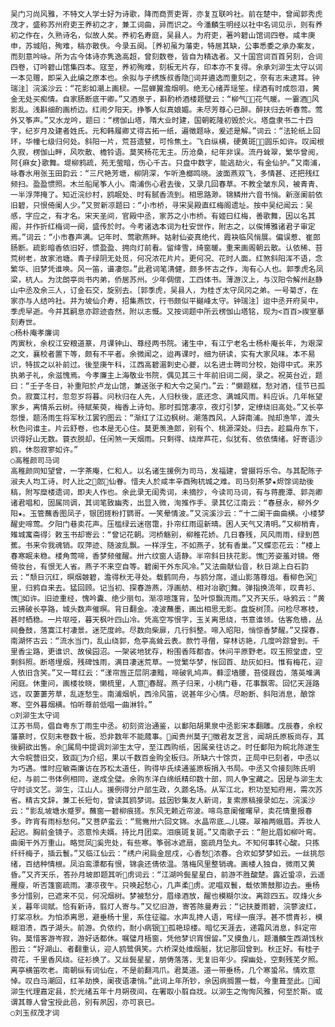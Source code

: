 <!-- { "loadSidebar": true } -->
    吴门习尚风雅，不特文人学士好为诗歌，降而商贾吏胥，亦复互联吟社。前在楚中，曾闻郭秀虎茂才，盛称苏州府吏王养初之才，兼工词曲，异而识之。今潘麟生明经以社中名词见示，则有养初之作在，久熟诗名，似故人矣。养初名寿庭，吴县人。为府吏，著吟碧山馆词四卷。咸丰庚申，苏城陷，殉难，稿亦散佚。今录五阕。［养初虽为藩吏，特居其缺，公事悉委之承办案友，而刻意吟咏。所为古今体诗亦隽逸高超，曾刻数卷，皆自为精选者。又十国宫词百首另刻，合词四卷，订吟碧山馆集四本。寇至，养初殉难，刻板无片存，印本亦不复得。余承刘泖生太守以词一本见赠，即采入此编之原本也。余拟与子绣族叔香隐词并遴选而重刻之，奈有志未逮耳。钟瑞注］浣溪沙云：“花影如潮上画棂。一层蝉翼澹烟明。绝无心绪弄瑶笙。绿酒有时成怨泪，黄金无处买痴情。自家肠断底干卿。”又酒泉子，斟酌桥酒楼题壁云：“柳气花气暖。一霎酒风影乱。浅斟细酌画桥边。红闹夕阳天。挣筝人似真娘媚。未尽芳尊心已醉。醉扶归去听春莺。莺外又筝声。”又水龙吟，题曰：“楞伽山塔，隋大业时建，国朝乾隆初毁於火。塔盘隶书二十四字，纪岁月及建者姓氏。元和韩履卿丈得古拓一纸，遍徵题咏，爰述是解。”词云：“法轮纸上回环，华幢七级归何处。斜阳一片，荒苔遗甓，可怜焦土。飞白纵横，硬黄斑，圆乐如许。叹闻根久寂，楞伽山畔，风吹散、檐铃语。莫笑杨花无主。历沧桑，纪年非误。流丹耸翠，繁华曾阅，阿{麻女}歌舞。堤柳鸦疏，苑无萤暗，伤心千古。只盘中数字，能逃劫火，有金仙护。”又南浦，咏春水用张玉田韵云：“三尺艳芳塘，柳阴深，乍听渔榔鸣晓。波面燕双飞，多情甚、还把残红频扫。盈盈惯照。木兰船尾筝人小。南浦伤心君去後，又录几回春草。不教全皱东风，被青青、一半浮萍掩了。知近浣纱村，鸥眠处、时有腻香流到。相思路渺。锦鳞卅六音书悄。新涨阑前依旧碧，只恨倚阑人少。”又贺新凉题曰：“小市桥，寻宋吴殿直红梅阁遗址。按中吴纪闻云：吴感，字应之，有才名。宋天圣间，官殿中丞，家苏之小市桥。有姬曰红梅，善歌舞，因以名其阁，并作折红梅词一阕，盛传於时。今考诸选本词为杜安世作，附志之，以俟博雅诸君子审定焉。”词云：“小市春声满。记年时、莺歌燕畔。姑射仙姿真绝代，霞袂临风悄展。偏误惹、崔郎肠断。疏影暗香依旧好，惯盈盈、拥向灯前看。留绛雪，绮窗暖。重来画阁朝云散。认依稀、苔荒树老，故家池塘。青子绿阴无处觅，何况浓花片片。更何况、花时人面。红煞斜阳浑不语，念繁华、旧梦凭谁唤。风一笛，谱凄怨。”此君词笔清健，颇多怀古之作，洵有心人也。郭季虎名凤梁，杭人。为沈朗亭尚书内弟，侨居苏州。少年倜偿，工四体书。薄游汉上，与汉阳令解州赵静山中丞及余三人，订金石交，旋别去。［郭季虎，吴县人，为桂ぎ太守凤冈之弟。一号菊ぎ，在家亦与人结吟社。并为坡仙介寿，招集燕饮，行书颇似平樾峰太守。钟瑞注］迨中丞开府吴中，季虎早逝。今并其嗣息亦踪迹杳然，附以志慨。又按词题中所云楞伽山塔铭，现为<百百>禊室摹刻寿世。
    ○杨朴庵孝廉词
    丙寅秋，余权江安粮道篆，月课钟山、尊经两书院。诸生中，有江宁老名士杨朴庵长年，为艰深之文，襄校者置下等，颇有不平者。余微闻之，迨再课时，细为研读，实有大家风味。本不易识，特拔之以补前过。後至庚午科，江西高碧湄刺史心夔，以名进士聘司分校，始得中式。来苏执弟子礼，余滋愧焉。今孝廉主上海敬业书院，偶见其三十年前旧词二阕，录之。祝英台近，题曰：“壬子冬日，补重阳於卢龙山馆，兼送张子和大令之吴门。”云：“懒题糕，愁对酒，佳节已孤负。寂寞江村，忽忽岁将暮。问秋归在人先，人归秋後，底还念、满城风雨。料应诉。几年帐望家乡，离情系云树。待赋茱萸，梅香上诗句。那时孤馆凄凉，夜灯引梦，定缭绕旧高处。”又长亭怨慢，题汤雨生将军秋江罢钓图云：“渐红了江边枫树。潮落西风，人辞南浦。抛却渔竿，渡头秋色问谁主。片云舒卷，也本是无心住。莫更羡渔郎，别有个、桃源深处。归去。趁扁舟东下，识得好山无数。蓑衣脱却，任闲煞一天烟雨。只剩得、绕岸芦花，似犹有、依依情绪。好寄语沙鸥，休怨寂寥如许。”
    ○高稚颜司马词
    高稚颜同知望曾，一字茶庵，仁和人。以名诸生援例为司马，发福建，曾摄将乐令。与其配陈子淑夫人均工诗，时人比之郎仙眷。惜夫人於咸丰辛酉殉杭城之难。司马刻茶梦★烬馀词劫後稿，附写糜楼遗词，即夫人作也。余此录无闺秀词，未摘抄，今读司马词，有与蒋鹿潭、郭尧卿诸君唱和，固属同调，其词笔致幽秀，出显入微，洵推作手。录其忆江南云：“春昼永，柳外夕阳★。玉管蘸香图凤子，银团搓粉打鹦哥。一笑晕情波。”又浣溪沙云：“十二阑干曲曲横。小楼梦醒史啼莺。夕阳门巷卖花声。压槛绿云迷宿霭，扑帘红雨逗新晴。困人天气又清明。”又柳梢青，雉城寓斋得氵敕玉书却寄云：“曾记花朝。河桥觞别，柳稚花娇。几日春残，风风雨雨，绿到芭蕉。书来令我魂销。叹萍迹、随波乱飘。一样浮生，不如燕子，犹有香巢。”又蝶恋花云：“楼上春寒眠未稳。楼角莺啼，香梦频催醒。卅六纹窗人语静。半帘斜日扶花影。憔芳姿羞对镜。倦倚妆台，有恨无人省。燕子不来空自等。碧阑干外东风冷。”又法曲献仙音，秋日湖上白石韵云：“颓日沉红，暝烟皴碧，澹得秋无寻处。载鹤同舟，与鸥分席，遥山影落尊俎。看柳色溟里，归鸦自来去。猛回顾。记当初、探春游燕，浮画舫、相对冶歌舞。弹指换流年，叹青衫、憔如许。旧迹重经，愧吟囊、绝少丽句。渐凉喧篷背，坠叶惊飘流雨。”又齐天乐，咏鸦云：“黄云拂破长亭路，城头数声催暝。背日翻金。凌波蘸墨，画出相思无影。盘旋树顶。问检尽寒枝，甚时栖稳。一片呕哑，暮天枫叶四山冷。凭高空写恨字，玉关离思绕，书意谁领。估客危樯，丛祠叠鼓，落寞江村凄景。迷茫度岭。尽数向柴扉，几行斜整。啼入昭阳，悄惊香梦醒。”又探春，南湖怀古云：“流水当门，乱山绕郭，危亭高耸云表。款竹寻僧，穿林访艳，几度吟踪曾到。千里香尘路，更谁识、故侯园沼。一架裟地犹存，粉围香阵都杳。休问平原野老。叹玉照堂虚，空剩斜照。断塔埋烟，残碑蚀雨，满目凄迷荒草。一觉繁华梦，怅回首、劫灰如扫。惟有梅花，迎人依旧含笑。”又一萼红云：“漾帘旌正层阴凄黯，啼破乳鸠声。藓涩墙腰，苔侵屐齿，落英堆满闲庭。休重问，画楼妆晓，懒梳里，人意春酲。燕子归来，小桃门巷，花事飘零。回忆天涯路远，叹萋萋芳草，乱逐愁生。南浦烟帆，西泠风笛，说甚年少心情。尽盼断、斜阳消息，酿馀寒、空外暮烟横。怕听尊前低唱一曲淋铃。”
    ○刘泖生太守词
    江苏书局，倡自粤东丁雨生中丞。初刻资治通鉴，以鄱阳胡果泉中丞影宋本翻雕。戊辰春，余权藩篆时，仅刻末卷数十板，恐非数年不能蒇事。闻贵州莫子徵君友芝言，闻胡氏原板尚存，其後嗣欲出售。余属局中提调刘泖生太守，至江西购纸，因属亲往访之。时任鄱阳为皖北陈遂生大令皖营旧交，致函为介绍，果以千数百金购全板归。所缺六十馀页，正局中已刻者，中丞以为巧遇。惟时应敏斋廉访在苏松太道任，购得毕氏续通鉴原板捐入书局。中丞又令接刻陈氏明纪，与前二书体例相同，遂成全璧。余购东洋白绵纸精印数十部，同人争宝藏之。因是与泖生太守时谈文艺。泖生，江山人。援例得分户部生政，久踬名场。从军江北，积功至知府用，需次苏省。精古文辞，兼工长短句，曾读其鸥梦词。兹因钞集友人新词，复索原稿接录如左。浣溪沙云：“影乱坡塘水蹙罗。蘸窗一碧柳痕搓。东风无赖近帘波。啼鸟意阑催曙早，卖花情重报春多。昨宵有雨标愁何。”又菩萨蛮云：“鸳鸯卅六回文锦。水晶帘底︵儿寝。翠袖两蛾眉。弄妆人起迟。胸前金镜子。恣意怜夫婿。持比月团栾。泪痕斑复斑。”又南歌子云：“胆比眉如柳叶弯。曲阑干外万重山。略觉凤奚兜处，有些寒。筝弱冰遮扇，窗疏月坠丸。不知何事转心酸。只拣纤纤梅子，插云鬟。”又临江仙云：“绣户闲扃金屈戍，心香愁浓春。合欢如梦梦如云。一丝挑怨绪，百结种情根。凤泊鸾漂都有恨，锦衾还倩侬温。落梅风里整销魂。画楼人独自，微雨又黄昏。”又齐天乐，答孙月坡即题其听虏词云：“江湖吟鬓星星白，前游不胜酸楚。露近蛩凉，云遥雁瘦，听否篷窗疏雨。凄凉夜午。只唤起愁心，几声柔虏。泥唱双鬟，载侬箫鼓那边去。垂杨多分惜别，已遮来不见，何况烟树。梦被愁分，眉缘酒放，醒也模糊尔汝。离踪四五。叹烽火乡关，暮年词赋。恰有新诗，翦灯人寄与。”又忆旧游，寄答陈曼寿云：“记扶菱雨碧，浣蓼波红，打桨凉秋。为怕添离思，避垂杨十里，系住征骝。水声乱搀人语，弯绿一痕浮。甚不惯青衫，模糊泪渍，西子湖头。前游。负侬约，耐小病银，孤艳琼楼。暗忆天涯去，递霜风消息，斜定帘钩。莫惜客游岑寂，游好话都休。嘱璧月梧窗，凭他梦识宵恨留。”又摸鱼儿，题潘麟生西湖饯秋图云：“好湖山、者翻重认，迎人鸥鹭俱笑。六桥深处维烟艇，犹记那回曾到。秋正好。有桂子荷花，千里香风绕。征衫换了。又丝鬓星星，朋俦落落，无复旧年少。探幽处，空剩残芜夕照。离亭横笛吹老。南朝纵有词仙在，不是前翻鸿爪。君莫道。道一带垂杨，几个寒蛩吊。情欢意悼。叹白马潮回，红羊劫换，阑夜语凄悄。”此词上年所钞，余因病搁置一载，今重葺至此。闻泖生代理嘉定县，於光绪五年十月朔夜间，在署取小翦自戕。以泖生之恂恂风雅，何至於斯。或谓其尊人曾宝授此邑，别有夙因，亦可哀已。
    ○刘玉叔茂才词
